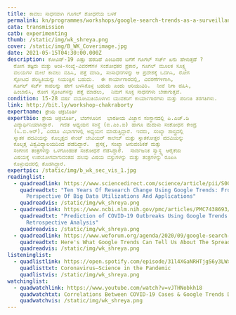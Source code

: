 ```yaml
---
title: ಕಾವಲು ಸಾಧನವಾಗಿ ಗೂಗಲ್‌ ಶೋಧನೆಯ ಬಳಕೆ
permalink: kn/programmes/workshops/google-search-trends-as-a-surveillance-tool/
cata: transmission
catb: experimenting
thumb: /static/img/wk_shreya.png
cover: /static/img/B_WK_Coverimage.jpg
date: 2021-05-15T04:30:00.000Z
description: ಕೋವಿಡ್-19‌ ಎಷ್ಟು ಹರಡಿದೆ ಎಂಬುದರ ಬಗೆಗೆ ಗೂಗಲ್‌ ಸರ್ಚ್‌ ಏನು ಹೇಳುತ್ತದೆ ? 
  ರೋಗ ತಜ್ಞರು ಮತ್ತು ಅಂಕಿ-ಸಂಖ್ಯೆ-ವಿವರಣೆಗಳ ಸಂಶೋಧಕರ ಪ್ರಕಾರ, ಗೂಗಲ್‌ ಮೂಲಕ ಸೂಕ್ಷ್ಮ
  ವಲಯಗಳ ಮೇಲೆ ಕಾವಲು ವಹಿಸಿ, ಪತ್ತೆ ಮಾಡಿ, ಸಂಸಾಧನಗಳನ್ನು ಆ ಪ್ರದೇಶಕ್ಕೆ ಒದಗಿಸಿ, ರೋಗ
  ಸ್ಫೋಟದ ಪರಿಸ್ಥಿತಿಯನ್ನು ನಿಯಂತ್ರಿಸ ಬಹುದು.  ಈ ಕಾರ್ಯಾಗಾರದಲ್ಲಿ, ವಿವರಣೆಗಳಿಗಾಗಿ,
  ಗೂಗಲ್‌ ಸರ್ಚ್‌ ಕಾವಲನ್ನು ಹೇಗೆ ಬಳಸಿಕೊಳ್ಳ ಬಹುದು ಎಂದು ಅರಿಯುವಿರಿ.  ನೀವೆ ನಿಗಾ ವಹಿಸಿ,
  ಹಿಂಬಾಲಿಸಿ, ರೋಗ ಸ್ಫೋಟಗಳನ್ನು ಪತ್ತೆ ಮಾಡಲು,  ನಿಮಗೆ ಸೂಕ್ತ ಸಾಧನಗಳು ಬೇಕಾಗುತ್ತವೆ.
condition: 15-28 ವರ್ಷ ವಯೋಮಿತಿಯೊಳಗಿನ ಯುವಕರಿಗೆ ಕಾರ್ಯಾಗಾರಗಳು ಮತ್ತು ಪರಿಣತಿ ತರಗತಿಗಳು.
link: http://bit.ly/workshop-chakraborty
expertname: ಶ್ರೇಯ ಚಕ್ರಬೊರ್ತಿ
expertbio: ಶ್ರೇಯ ಚಕ್ರಬೊರ್ತಿ, ಬೆಂಗಳೂರಿನ  ಭಾರತೀಯ ವಿಜ್ಞಾನ ಸಂಸ್ಥಾನದಲ್ಲಿ ಪಿ.ಎಚ್.ಡಿ
  ವಿದ್ಯಾರ್ಥಿನಿಯಾಗಿದ್ದಾರೆ.  ಗಣಿತ ಅಧ್ಯಯನ ಸಂಸ್ಥೆ (ಐ.ಎಂ.ಐ) ಹಾಗೂ ಮೆದುಳು ಸಂಶೋಧನ ಕೇಂದ್ರ
  (ಸಿ.ಬಿ.ಆರ್), ಎರಡೂ ವಿಭಾಗಗಳಲ್ಲಿ ಅಧ್ಯಯನ ಮಾಡುತ್ತಿದ್ದಾರೆ. ಇವರು, ಸಂಖ್ಯಾ ಶಾಸ್ತ್ರದಲ್ಲಿ
  ಸ್ನಾತಕ ಪದವಿಯನ್ನು ಕೊಲ್ಕತ್ತದ ಸೇಂಟ್‌ ಜೇವಿಯರ್‌ ಕಾಲೇಜ್‌ ಮತ್ತು ಸ್ನಾತಕೋತ್ತರ ಪದವಿಯನ್ನು
  ಕೊಲ್ಕತ್ತ ವಿಶ್ವವಿದ್ಯಾಲಯದಿಂದ ಪಡೆದಿದ್ದಾರೆ.  ಪ್ರಸಕ್ತ, ಸಂಖ್ಯಾ ಅನುವಂಶಿಕತೆ ಮತ್ತು
  ಸಂಗಣನ ತಂತ್ರಗಳನ್ನು ಒಳಗೊಂಡಂತೆ ಸಂಶೋಧನೆ ನೆಡೆಸಿದ್ದಾರೆ.  ಸಾರ್ವಜನಿಕ ಸ್ವಾಸ್ಥ್ಯ ಆರೈಕೆಯ
  ವಿಷಯಕ್ಕೆ ಉಪಯೋಗವಾಗುವಂತಹ ಹಲವು ವಿಷಯ ವಸ್ತುಗಳನ್ನು ಮತ್ತು ತಂತ್ರಗಳನ್ನು ರೂಪಿಸಿ
  ಕೊಳ್ಳುವುದರಲ್ಲಿ ತೊಡಗಿದ್ದಾರೆ.
expertpic: /static/img/b_wk_sec_vis_1.jpg
readinglist:
  - quadreadlink: https://www.sciencedirect.com/science/article/pii/S0040162517315536
    quadreadtxt: "Ten Years Of Research Change Using Google Trends: From The
      Perspective Of Big Data Utilizations And Applications"
    quadreadvis: /static/img/wk_shreya.png
  - quadreadlink: https://www.ncbi.nlm.nih.gov/pmc/articles/PMC7438693/
    quadreadtxt: "Prediction of COVID-19 Outbreaks Using Google Trends in India: A
      Retrospective Analysis"
    quadreadvis: /static/img/wk_shreya.png
  - quadreadlink: https://www.weforum.org/agenda/2020/09/google-search-trend-data-coronavirus-health-global-epidemiology/
    quadreadtxt: Here's What Google Trends Can Tell Us About The Spread Of Coronavirus
    quadreadvis: /static/img/wk_shreya.png
listeninglist:
  - quadlistlink: https://open.spotify.com/episode/31l4XGaNRHTjgS6y3LWxZi
    quadlisttxt: Coronavirus—Science in the Pandemic
    quadlistvis: /static/img/wk_shreya.png
watchinglist:
  - quadwatchlink: https://www.youtube.com/watch?v=vJTHNobkh18
    quadwatchtxt: Correlations Between COVID-19 Cases & Google Trends Data in the US
    quadwatchvis: /static/img/wk_shreya.png
---
```

